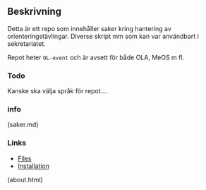 ## Beskrivning
Detta är ett repo som innehåller saker kring hantering av orienteringstävlingar. Diverse skript mm som kan var användbart i sekretariatet.

Repot heter ```OL-event``` och är avsett för både OLA, MeOS m fl.

### Todo
Kanske ska välja språk för repot....

### info
(saker.md)

### Links
- [Files](https://github.com/sdaaish/OL-event/)
- [Installation](https://github.com/sdaaish/OL-event/blob/master/INSTALL.md)

(about.html)

